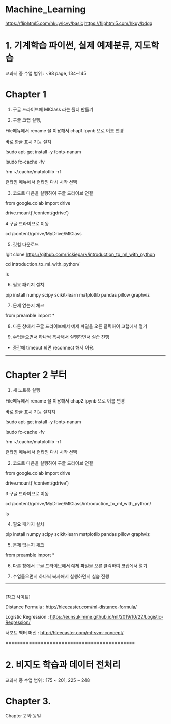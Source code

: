 # Machine_Learning

https://fliphtml5.com/hkuy/lcvv/basic
https://fliphtml5.com/hkuy/bdgq


# 1. 기계학습 파이썬, 실제 예제분류, 지도학습

교과서 중 수업 범위 : ~98 page, 134~145

# Chapter 1 

1. 구글 드라이브에 MlClass 라는 폴더 만들기 

2. 구글 코랩 실행, 

File메뉴에서 rename 을 이용해서 chap1.ipynb 으로 이름 변경

바로 한글 표시 기능 설치

!sudo apt-get install -y fonts-nanum

!sudo fc-cache -fv

!rm ~/.cache/matplotlib -rf

런타임 메뉴에서 런타임 다시 시작 선택



3. 코드로 다음을 실행하여 구글 드라이브 연결

from google.colab import drive

drive.mount('/content/gdrive')

4 구글 드라이브로 이동

cd /content/gdrive/MyDrive/MlClass

5. 깃헙 다운로드

!git clone https://github.com/rickiepark/introduction_to_ml_with_python


cd introduction_to_ml_with_python/

ls

6. 필요 패키지 설치

pip install numpy scipy scikit-learn matplotlib pandas pillow graphviz

7. 문제 없는지 체크

from preamble import *

8. 다른 창에서 구글 드라이브에서 예제 파일을 오른 클릭하여 코랩에서 열기


9. 수업들으면서 하나씩 복사해서 실행하면서 실습 진행

* 중간에 timeout 되면 reconnect 해서 이용.


-----------------------------------------------------------------------------

# Chapter 2 부터

1. 새 노트북 실행

File메뉴에서 rename 을 이용해서 chap2.ipynb 으로 이름 변경

바로 한글 표시 기능 설치치

!sudo apt-get install -y fonts-nanum

!sudo fc-cache -fv

!rm ~/.cache/matplotlib -rf

런타임 메뉴에서 런타임 다시 시작 선택

2. 코드로 다음을 실행하여 구글 드라이브 연결

from google.colab import drive

drive.mount('/content/gdrive')

3 구글 드라이브로 이동

cd /content/gdrive/MyDrive/MlClass/introduction_to_ml_with_python/


ls

4. 필요 패키지 설치

pip install numpy scipy scikit-learn matplotlib pandas pillow graphviz

5. 문제 없는지 체크

from preamble import *

6. 다른 창에서 구글 드라이브에서 예제 파일을 오른 클릭하여 코랩에서 열기

7. 수업들으면서 하나씩 복사해서 실행하면서 실습 진행

------------------------------------
## 

[참고 사이트]

Distance Formula : http://hleecaster.com/ml-distance-formula/

Logistic Regression : https://eunsukimme.github.io/ml/2019/10/22/Logistic-Regression/

서포트 벡터 머신 : http://hleecaster.com/ml-svm-concept/

============================================

# 2. 비지도 학습과 데이터 전처리

교과서 중 수업 범위 : 175 ~ 201, 
                     225 ~ 248

# Chapter 3. 

Chapter 2 와 동일



